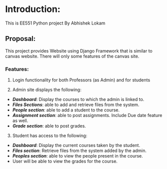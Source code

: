 # Introduction:

This is EE551 Python project By Abhishek Lokam

## Proposal:

This project provides Website using Django Framework that is similar to canvas website. There will only some features of the
canvas site.

### Features:

1. Login functionality for both Professors (as Admin) and for students

2. Admin site displays the following:

  * <i>**Dashboard**</i>: Display the courses to which the admin is linked to.
  * <i>**Files Sections**</i>: able to add and retrieve files from the system.
  * <i>**People section**</i>: able to add a student to the course.
  * <i>**Assignment section**</i>: able to post assignments. Include Due date
      feature as well.
  * <i>**Grade section**</i>: able to post grades. 

3. Student has access to the following: 

  * <i>__Dashboard__</i>: Display the current courses taken by the student.
  * <i>__Files section__</i>:  Retrieve files from the system added by the
      admin.
  * <i>__Peoples section__</i>: able to view the people present in the course.
  * User will be able to view the grades for the course.

